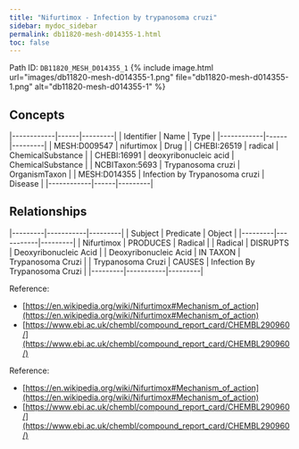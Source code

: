```yaml
---
title: "Nifurtimox - Infection by trypanosoma cruzi"
sidebar: mydoc_sidebar
permalink: db11820-mesh-d014355-1.html
toc: false 
---
```



Path ID: `DB11820_MESH_D014355_1`
{% include image.html url="images/db11820-mesh-d014355-1.png" file="db11820-mesh-d014355-1.png" alt="db11820-mesh-d014355-1" %}

## Concepts

|------------|------|---------|
| Identifier | Name | Type    |
|------------|------|---------|
| MESH:D009547 | nifurtimox | Drug |
| CHEBI:26519 | radical | ChemicalSubstance |
| CHEBI:16991 | deoxyribonucleic acid | ChemicalSubstance |
| NCBITaxon:5693 | Trypanosoma cruzi | OrganismTaxon |
| MESH:D014355 | Infection by Trypanosoma cruzi | Disease |
|------------|------|---------|

## Relationships

|---------|-----------|---------|
| Subject | Predicate | Object  |
|---------|-----------|---------|
| Nifurtimox | PRODUCES | Radical |
| Radical | DISRUPTS | Deoxyribonucleic Acid |
| Deoxyribonucleic Acid | IN TAXON | Trypanosoma Cruzi |
| Trypanosoma Cruzi | CAUSES | Infection By Trypanosoma Cruzi |
|---------|-----------|---------|

Reference: 
  - [https://en.wikipedia.org/wiki/Nifurtimox#Mechanism_of_action](https://en.wikipedia.org/wiki/Nifurtimox#Mechanism_of_action)
  - [https://www.ebi.ac.uk/chembl/compound_report_card/CHEMBL290960/](https://www.ebi.ac.uk/chembl/compound_report_card/CHEMBL290960/)

Reference: 
  - [https://en.wikipedia.org/wiki/Nifurtimox#Mechanism_of_action](https://en.wikipedia.org/wiki/Nifurtimox#Mechanism_of_action)
  - [https://www.ebi.ac.uk/chembl/compound_report_card/CHEMBL290960/](https://www.ebi.ac.uk/chembl/compound_report_card/CHEMBL290960/)
